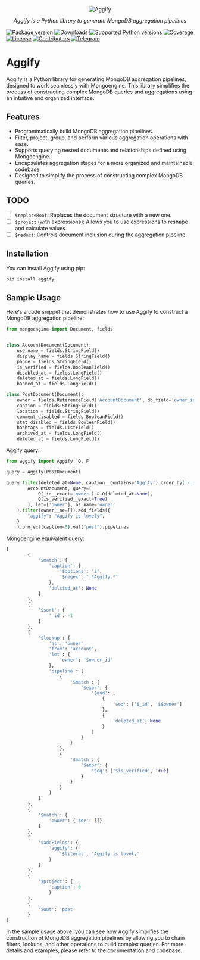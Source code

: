 <p align="center">
  <img src="https://i.imgur.com/LIcqDY1.png?3" alt="Aggify">
</p>
<p align="center">
    <em>Aggify is a Python library to generate MongoDB aggregation pipelines</em>
</p>

[![Package version](https://img.shields.io/pypi/v/aggify?color=%2334D058&label=pypi%20package)](https://pypi.org/project/aggify)
[![Downloads](https://img.shields.io/pypi/dm/aggify)](https://pypi.org/project/aggify)
[![Supported Python versions](https://img.shields.io/pypi/pyversions/aggify.svg?color=%2334D058)](https://pypi.org/project/aggify)
[![Coverage](https://img.shields.io/codecov/c/github/Aggify/aggify)](https://coverage-badge.samuelcolvin.workers.dev/redirect/Aggify/aggify)
[![License](https://img.shields.io/github/license/Aggify/aggify.svg)](https://github.com/Aggify/aggify/blob/main/LICENSE)
[![Contributors](https://img.shields.io/github/contributors/Aggify/aggify.svg)](https://github.com/Aggify/aggify/graphs/contributors)
[![Telegram](https://img.shields.io/badge/-telegram-red?color=white&logo=telegram&logoColor=blue)](https://t.me/Aggify)

# Aggify

Aggify is a Python library for generating MongoDB aggregation pipelines, designed to work seamlessly with Mongoengine.
This library simplifies the process of constructing complex MongoDB queries and aggregations using an intuitive and
organized interface.

## Features

- Programmatically build MongoDB aggregation pipelines.
- Filter, project, group, and perform various aggregation operations with ease.
- Supports querying nested documents and relationships defined using Mongoengine.
- Encapsulates aggregation stages for a more organized and maintainable codebase.
- Designed to simplify the process of constructing complex MongoDB queries.

## TODO

- [ ] `$replaceRoot`: Replaces the document structure with a new one.
- [ ] `$project` (with expressions): Allows you to use expressions to reshape and calculate values.
- [ ] `$redact`: Controls document inclusion during the aggregation pipeline.

## Installation

You can install Aggify using pip:

```bash
pip install aggify
```

## Sample Usage

Here's a code snippet that demonstrates how to use Aggify to construct a MongoDB aggregation pipeline:

```python
from mongoengine import Document, fields


class AccountDocument(Document):
    username = fields.StringField()
    display_name = fields.StringField()
    phone = fields.StringField()
    is_verified = fields.BooleanField()
    disabled_at = fields.LongField()
    deleted_at = fields.LongField()
    banned_at = fields.LongField()

class PostDocument(Document):
    owner = fields.ReferenceField('AccountDocument', db_field='owner_id')
    caption = fields.StringField()
    location = fields.StringField()
    comment_disabled = fields.BooleanField()
    stat_disabled = fields.BooleanField()
    hashtags = fields.ListField()
    archived_at = fields.LongField()
    deleted_at = fields.LongField()
```

Aggify query:

```python
from aggify import Aggify, Q, F

query = Aggify(PostDocument)

query.filter(deleted_at=None, caption__contains='Aggify').order_by('-_id').lookup(
        AccountDocument, query=[
            Q(_id__exact='owner') & Q(deleted_at=None),
            Q(is_verified__exact=True)
        ], let=['owner'], as_name='owner'
    ).filter(owner__ne=[]).add_fields({
        "aggify": "Aggify is lovely",
    }
    ).project(caption=0).out("post").pipelines
```

Mongoengine equivalent query:

```python
[
        {
            '$match': {
                'caption': {
                    '$options': 'i',
                    '$regex': '.*Aggify.*'
                },
                'deleted_at': None
            }
        },
        {
            '$sort': {
                '_id': -1
            }
        },
        {
            '$lookup': {
                'as': 'owner',
                'from': 'account',
                'let': {
                    'owner': '$owner_id'
                },
                'pipeline': [
                    {
                        '$match': {
                            '$expr': {
                                '$and': [
                                    {
                                        '$eq': ['$_id', '$$owner']
                                    },
                                    {
                                        'deleted_at': None
                                    }
                                ]
                            }
                        }
                    },
                    {
                        '$match': {
                            '$expr': {
                                '$eq': ['$is_verified', True]
                            }
                        }
                    }
                ]
            }
        },
        {
            '$match': {
                'owner': {'$ne': []}
            }
        },
        {
            '$addFields': {
                'aggify': {
                    '$literal': 'Aggify is lovely'
                }
            }
        },
        {
            '$project': {
                'caption': 0
                }
        },
        {
            '$out': 'post'
        }
]
```

In the sample usage above, you can see how Aggify simplifies the construction of MongoDB aggregation pipelines by
allowing you to chain filters, lookups, and other operations to build complex queries.
For more details and examples, please refer to the documentation and codebase.

